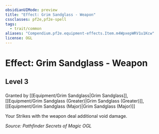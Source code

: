 ```yaml
---
obsidianUIMode: preview
title: "Effect: Grim Sandglass - Weapon"
cssclasses: pf2e,pf2e-spell
tags:
  - trait/common
aliases: "Compendium.pf2e.equipment-effects.Item.m4WpxepWRV1u1Kcw"
license: OGL
---
```

# Effect: Grim Sandglass - Weapon
## Level 3
### 






Granted by [[Equipment/Grim Sandglass|Grim Sandglass]], [[Equipment/Grim Sandglass (Greater)|Grim Sandglass (Greater)]], [[Equipment/Grim Sandglass (Major)|Grim Sandglass (Major)]]

Your Strikes with the weapon deal additional void damage.

*Source: Pathfinder Secrets of Magic*
*OGL*